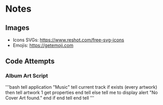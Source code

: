 # Notes

## Images
- Icons SVGs: https://www.reshot.com/free-svg-icons
- Emojis: https://getemoji.com

## Code Attempts

### Album Art Script
'''bash
tell application "Music"
    tell current track
        if exists (every artwork) then
            tell artwork 1
                get properties
            end tell
        else
            tell me to display alert "No Cover Art found."
        end if
    end tell
end tell
'''
